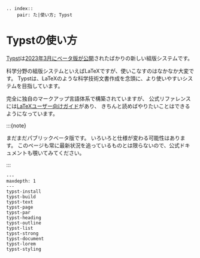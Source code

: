 ```{eval-rst}
.. index::
    pair: た|使い方; Typst
```

# Typstの使い方

[Typst](https://typst.app/)は[2023年3月にベータ版が公開](https://typst.app/blog/2023/beta-oss-launch)されたばかりの新しい組版システムです。

科学分野の組版システムといえばLaTeXですが、使いこなすのはなかなか大変です。
Typstは、LaTeXのような科学技術文書作成を念頭に、より使いやすいシステムを目指しています。

完全に独自のマークアップ言語体系で構築されていますが、
公式リファレンスには[LaTeXユーザー向けガイド](https://typst.app/docs/guides/guide-for-latex-users/)があり、
きちんと読めばやりたいことはできるようになっています。

:::{note}

まだまだパブリックベータ版です。
いろいろと仕様が変わる可能性はあります。
このページも常に最新状況を追っているものとは限らないので、公式ドキュメントも覗いてみてください。

:::

```{toctree}
---
maxdepth: 1
---
typst-install
typst-build
typst-text
typst-page
typst-par
typst-heading
typst-outline
typst-list
typst-strong
typst-document
typst-lorem
typst-styling
```
